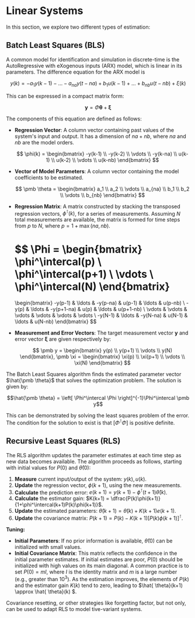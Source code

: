 # Linear Systems

In this section, we explore two different types of estimation:

## Batch Least Squares (BLS)

A common model for identification and simulation in discrete-time is the AutoRegressive with eXogenous inputs (ARX) model, which is linear in its parameters. The difference equation for the ARX model is

$$y(k) = -a_1y(k-1) - \ldots - a_{na}y(t-na) + b_1u(k-1) + \ldots + b_{nb}u(t-nb) + \xi (k)$$

This can be expressed in a compact matrix form:

$$\pmb y = \Phi \pmb \theta + \pmb \xi$$ 

The components of this equation are defined as follows:

* **Regression Vector**: A column vector containing past values of the system's input and output. It has a dimension of $na+nb$, where $na$ and $nb$ are the model orders.

    $$
    \phi(k) = \begin{bmatrix}
    -y(k-1) \\
    -y(k-2) \\
    \vdots \\
    -y(k-na) \\
    u(k-1) \\
    u(k-2) \\
    \vdots \\
    u(k-nb)
    \end{bmatrix}
    $$
  
* **Vector of Model Parameters**: A column vector containing the model coefficients to be estimated.

    $$
    \pmb \theta = \begin{bmatrix}
    a_1 \\ a_2 \\ \vdots \\ a_{na} \\ b_1 \\ b_2 \\ \vdots \\ b_{nb}
    \end{bmatrix}
    $$

* **Regression Matrix**: A matrix constructed by stacking the transposed regression vectors, $\phi^\intercal(k)$, for a series of measurements. Assuming $N$ total measurements are available, the matrix is formed for time steps from $p$ to $N$, where $p=1+\max(na,nb)$.

    $$
    \Phi = \begin{bmatrix}
    \phi^\intercal(p) \\
    \phi^\intercal(p+1) \\
    \vdots \\
    \phi^\intercal(N)
    \end{bmatrix}
    =
    \begin{bmatrix}
    -y(p-1) & \ldots & -y(p-na) & u(p-1) & \ldots & u(p-nb) \\
    -y(p) & \ldots & -y(p+1-na) & u(p) & \ldots & u(p+1-nb) \\
    \vdots & \vdots & \vdots & \vdots & \vdots & \vdots \\
    -y(N-1) & \ldots & -y(N-na) & u(N-1) & \ldots & u(N-nb)
    \end{bmatrix}
    $$

* **Measurement and Error Vectors**: The target measurement vector $\pmb y$ and error vector $\pmb \xi$ are given respectively by:

    $$
    \pmb y = \begin{bmatrix}
    y(p) \\ y(p+1) \\ \vdots \\ y(N)
    \end{bmatrix},
    \pmb \xi = \begin{bmatrix}
    \xi(p) \\ \xi(p+1) \\ \vdots \\ \xi(N)
    \end{bmatrix}
    $$

The Batch Least Squares algorithm finds the estimated parameter vector $\hat{\pmb \theta}$ that solves the optimization problem. The solution is given by:

$$\hat{\pmb \theta} = \left[ \Phi^\intercal \Phi \right]^{-1}\Phi^\intercal \pmb y$$ 

This can be demonstrated by solving the least squares problem of the error. The condition for the solution to exist is that $\left[ \Phi^\intercal \Phi \right]$ is positive definite.

## Recursive Least Squares (RLS)

The RLS algorithm updates the parameter estimates at each time step as new data becomes available. The algorithm proceeds as follows, starting with initial values for $P(0)$ and $\hat{ \theta}(0)$:

1.  **Measure** current input/output of the system: $y(k),u(k)$.
2.  **Update** the regression vector, $\phi(k+1)$, using the new measurements.
3.  **Calculate** the prediction error: $e(k+1) = y(k+1) - \phi^\intercal(t+1)\hat{ \theta}(k)$.
4.  **Calculate** the estimator gain: $K(k+1) = \dfrac{P(k)\phi(k+1)}{1+\phi^\intercal(k+1)P(k)\phi(k+1)}$.
5.  **Update** the estimated parameters: $\hat{  \theta}(k+1) = \hat{ \theta}(k) + K(k+1)e(k+1)$.
6.  **Update** the covariance matrix: $P(k+1) = P(k) - K(k+1)\left[ P(k) \phi(k+1) \right]^\intercal$.

**Tuning:**
* **Initial Parameters**: If no prior information is available, $\hat{ \theta}(0)$ can be initialized with small values.
* **Initial Covariance Matrix**: This matrix reflects the confidence in the initial parameter estimates. If initial estimates are poor, $P(0)$ should be initialized with high values on its main diagonal. A common practice is to set $P(0) = mI$, where $I$ is the identity matrix and $m$ is a large number (e.g., greater than $10^{3}$). As the estimation improves, the elements of $P(k)$ and the estimator gain $K(k)$ tend to zero, leading to $\hat{ \theta}(k+1) \approx \hat{ \theta}(k) $.

Covariance resetting, or other strategies like forgetting factor, but not only, can be used to adapt RLS to model tive-variant systems.
